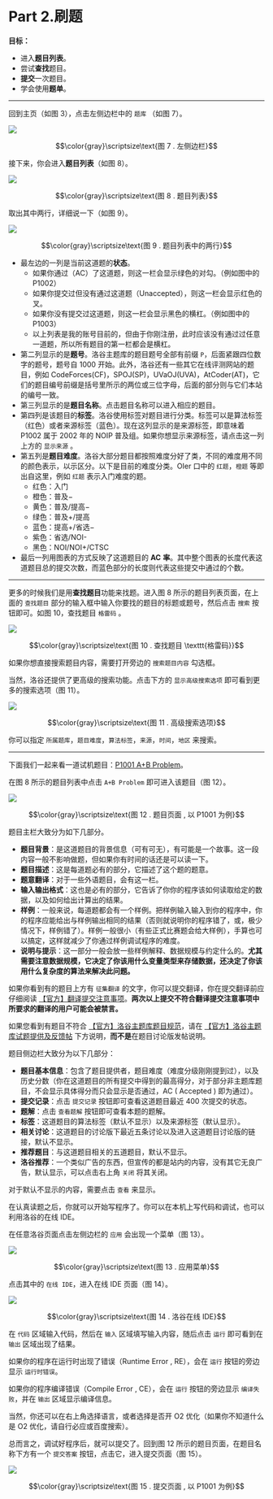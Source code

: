 # Part 2.刷题

**目标：**

- 进入**题目列表**。
- 尝试**查找**题目。
- **提交**一次题目。
- 学会使用**题单**。

****

回到主页（如图 $3$），点击左侧边栏中的 `题库` （如图 $7$）。

![](https://cdn.luogu.com.cn/upload/image_hosting/06g8qine.png)

$$\color{gray}\scriptsize\text{图 7 . 左侧边栏}$$

接下来，你会进入**题目列表**（如图 $8$）。

![](https://cdn.luogu.com.cn/upload/image_hosting/94zq8x1j.png)

$$\color{gray}\scriptsize\text{图 8 . 题目列表}$$

取出其中两行，详细说一下（如图 $9$）。

![](https://cdn.luogu.com.cn/upload/image_hosting/yaoldiht.png)

$$\color{gray}\scriptsize\text{图 9 . 题目列表中的两行}$$

- 最左边的一列是当前这道题的**状态**。
	- 如果你通过（$\text{AC}$）了这道题，则这一栏会显示绿色的对勾。（例如图中的 $\text{P1002}$）
    - 如果你提交过但没有通过这道题（$\text{Unaccepted}$），则这一栏会显示红色的叉。
    - 如果你没有提交过这道题，则这一栏会显示黑色的横杠。（例如图中的 $\text{P1003}$）
   	- 以上列表是我的账号目前的，但由于你刚注册，此时应该没有通过过任意一道题，所以所有题目的第一栏都会是横杠。
- 第二列显示的是**题号**。洛谷主题库的题目题号全部有前缀 $\texttt{P}$，后面紧跟四位数字的题号，题号自 $1000$ 开始。此外，洛谷还有一些其它在线评测网站的题目，例如 $\text{CodeForces(CF)}$，$\text{SPOJ(SP)}$，$\text{UVaOJ(UVA)}$，$\text{AtCoder(AT)}$，它们的题目编号前缀是括号里所示的两位或三位字母，后面的部分则与它们本站的编号一致。
- 第三列显示的是**题目名称**。点击题目名称可以进入相应的题目。
- 第四列是该题目的**标签**。洛谷使用标签对题目进行分类。标签可以是算法标签（红色）或者来源标签（蓝色）。现在这列显示的是来源标签，即意味着 $\text{P1002}$ 属于 $2002$ 年的 $\text{NOIP}$ 普及组。如果你想显示来源标签，请点击这一列上方的 `显示来源` 。
- 第五列是**题目难度**。洛谷大部分题目都按照难度分好了类，不同的难度用不同的颜色表示，以示区分。以下是目前的难度分类。$\text{OIer}$ 口中的 `红题`，`橙题` 等即出自这里，例如 `红题` 表示入门难度的题。
	- 红色：入门
    - 橙色：普及$-$
    - 黄色：普及/提高$-$
    - 绿色：普及$+$/提高
    - 蓝色：提高$+$/省选$-$
    - 紫色：省选/$\text{NOI-}$
    - 黑色：$\text{NOI/NOI+/CTSC}$
- 最后一列用图表的方式反映了这道题目的 $\textbf{AC}$ **率**。其中整个图表的长度代表这道题目总的提交次数，而蓝色部分的长度则代表这些提交中通过的个数。
****

更多的时候我们是用**查找题目**功能来找题。进入图 $8$ 所示的题目列表页面，在上面的 `查找题目` 部分的输入框中输入你要找的题目的标题或题号，然后点击 `搜索` 按钮即可。如图 $10$，查找题目 `格雷码` 。

![](https://cdn.luogu.com.cn/upload/image_hosting/s6r0qye8.png)

$$\color{gray}\scriptsize\text{图 10 . 查找题目 \texttt{格雷码}}$$

如果你想直接搜索题目内容，需要打开旁边的 `搜索题目内容` 勾选框。

当然，洛谷还提供了更高级的搜索功能。点击下方的 `显示高级搜索选项` 即可看到更多的搜索选项（图 $11$）。

![](https://cdn.luogu.com.cn/upload/image_hosting/v6bdfepz.png)

$$\color{gray}\scriptsize\text{图 11 . 高级搜索选项}$$

你可以指定 `所属题库`，`题目难度`，`算法标签`，`来源`，`时间`，`地区` 来搜索。

****

下面我们一起来看一道试机题目：[P1001 A+B Problem](https://www.luogu.com.cn/problem/P1001)。

在图 $8$ 所示的题目列表中点击 `A+B Problem` 即可进入该题目（图 $12$）。

![](https://cdn.luogu.com.cn/upload/image_hosting/1ie010kx.png)

$$\color{gray}\scriptsize\text{图 12 . 题目页面 , 以 P1001 为例}$$

题目主栏大致分为如下几部分。

- **题目背景**：是这道题目的背景信息（可有可无），有可能是一个故事。这一段内容一般不影响做题，但如果你有时间的话还是可以读一下。
- **题目描述**：这是每道题必有的部分，它描述了这个题的题意。
- **题意翻译**：对于一些外语题目，会有这一栏。
- **输入输出格式**：这也是必有的部分，它告诉了你你的程序该如何读取给定的数据，以及如何给出计算出的结果。
- **样例**：一般来说，每道题都会有一个样例。把样例输入输入到你的程序中，你的程序应能给出与样例输出相同的结果（否则就说明你的程序错了，或，极少情况下，样例错了）。样例一般很小（有些正式比赛题会给大样例），手算也可以搞定，这样就减少了你通过样例调试程序的难度。
- **说明与提示**：这一部分一般会放一些样例解释、数据规模与约定什么的。**尤其需要注意数据规模，它决定了你该用什么变量类型来存储数据，还决定了你该用什么复杂度的算法来解决此问题。**

如果你看到有的题目上方有 `征集翻译` 的文字，你可以提交翻译，你在提交翻译前应仔细阅读 [【官方】翻译提交注意事项](https://www.luogu.com.cn/discuss/show/253086)。**两次以上提交不符合翻译提交注意事项中所要求的翻译的用户可能会被禁言。**

如果您看到有题目不符合 [【官方】洛谷主题库题目规范](https://www.luogu.com.cn/discuss/show/174811)，请在 [【官方】洛谷主题库试题提供及反馈帖](https://www.luogu.com.cn/discuss/show/183512) 下方说明，**而不是**在题目讨论版发帖说明。

题目侧边栏大致分为以下几部分：

- **题目基本信息**：包含了题目提供者，题目难度（难度分级刚刚提到过），以及历史分数（你在这道题目的所有提交中得到的最高得分，对于部分非主题库题目，不会显示具体得分而只会显示是否通过，$\text{AC ( Accepted ) }$ 即为通过）。
- **提交记录**：点击 `提交记录` 按钮即可查看这道题目最近 $400$ 次提交的状态。
- **题解**：点击 `查看题解` 按钮即可查看本题的题解。
- **标签**：这道题目的算法标签（默认不显示）以及来源标签（默认显示）。
- **相关讨论**：这道题目的讨论版下最近五条讨论以及进入这道题目讨论版的链接，默认不显示。
- **推荐题目**：与这道题目相关的五道题目，默认不显示。
- **洛谷推荐**：一个类似广告的东西，但宣传的都是站内的内容，没有其它无良广告，默认显示，可以点击右上角 `关闭` 将其关闭。

对于默认不显示的内容，需要点击 `查看` 来显示。

在认真读题之后，你就可以开始写程序了。你可以在本机上写代码和调试，也可以利用洛谷的在线 $\text{IDE}$。

在任意洛谷页面点击左侧边栏的 `应用` 会出现一个菜单（图 $13$）。

![](https://cdn.luogu.com.cn/upload/image_hosting/43mh03s7.png)

$$\color{gray}\scriptsize\text{图 13 . 应用菜单}$$

点击其中的 `在线 IDE`，进入在线 $\text{IDE}$ 页面（图 $14$）。

![](https://cdn.luogu.com.cn/upload/image_hosting/6v1cfsja.png)

$$\color{gray}\scriptsize\text{图 14 . 洛谷在线 IDE}$$

在 `代码` 区域输入代码，然后在 `输入` 区域填写输入内容，随后点击 `运行` 即可看到在 `输出` 区域出现了结果。

如果你的程序在运行时出现了错误（$\text{Runtime Error , RE}$），会在 `运行` 按钮的旁边显示 `运行时错误`。

如果你的程序编译错误（$\text{Compile Error , CE}$），会在 `运行` 按钮的旁边显示 `编译失败`，并在 `输出` 区域显示编译信息。

当然，你还可以在右上角选择语言，或者选择是否开 $\text{O2}$ 优化（如果你不知道什么是 $\text{O2}$ 优化，请自行必应或百度搜索）。

总而言之，调试好程序后，就可以提交了。回到图 $12$ 所示的题目页面，在题目名称下方有一个 `提交答案` 按钮，点击它，进入提交页面（图 $15$）。

![](https://cdn.luogu.com.cn/upload/image_hosting/ck4w0jhs.png)

$$\color{gray}\scriptsize\text{图 15 . 提交页面 , 以 P1001 为例}$$
